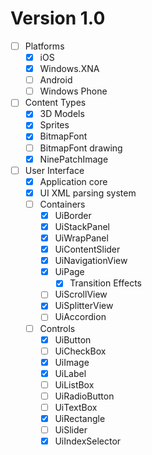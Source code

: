 # Version 1.0

- [ ] Platforms
  - [X] iOS
  - [X] Windows.XNA
  - [ ] Android
  - [ ] Windows Phone

- [ ] Content Types
  - [X] 3D Models
  - [X] Sprites
  - [X] BitmapFont
  - [ ] BitmapFont drawing
  - [X] NinePatchImage

- [ ] User Interface
  - [X] Application core
  - [X] UI XML parsing system
  - [ ] Containers
    - [X] UiBorder
    - [X] UiStackPanel
    - [X] UiWrapPanel
    - [X] UiContentSlider
    - [X] UiNavigationView
    - [X] UiPage
      - [X] Transition Effects
    - [ ] UiScrollView
    - [X] UiSplitterView
    - [ ] UiAccordion
  - [ ] Controls
    - [X] UiButton
    - [ ] UiCheckBox
    - [X] UiImage
    - [X] UiLabel
    - [ ] UiListBox
    - [ ] UiRadioButton
    - [ ] UiTextBox
    - [X] UiRectangle
    - [ ] UiSlider
    - [X] UiIndexSelector
